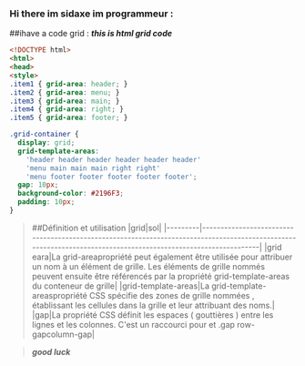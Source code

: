 ### Hi there im sidaxe im programmeur :
##ihave a code grid :
***this is html grid code***
```html
<!DOCTYPE html>
<html>
<head>
<style>
.item1 { grid-area: header; }
.item2 { grid-area: menu; }
.item3 { grid-area: main; }
.item4 { grid-area: right; }
.item5 { grid-area: footer; }

.grid-container {
  display: grid;
  grid-template-areas:
    'header header header header header header'
    'menu main main main right right'
    'menu footer footer footer footer footer';
  gap: 10px;
  background-color: #2196F3;
  padding: 10px;
}
```
>##Définition et utilisation
|grid|sol|
|---------|---------------------------------------------------------------------------------------------------------------------------------------------------------------|
|grid eara|La grid-areapropriété peut également être utilisée pour attribuer un nom à un élément de grille. Les éléments de grille nommés peuvent ensuite être référencés par la propriété grid-template-areas du conteneur de grille|
|grid-template-areas|La grid-template-areaspropriété CSS spécifie des zones de grille nommées , établissant les cellules dans la grille et leur attribuant des noms.|
|gap|La propriété CSS définit les espaces ( gouttières ) entre les lignes et les colonnes. C'est un raccourci pour et .gap row-gapcolumn-gap|

>***good luck***



